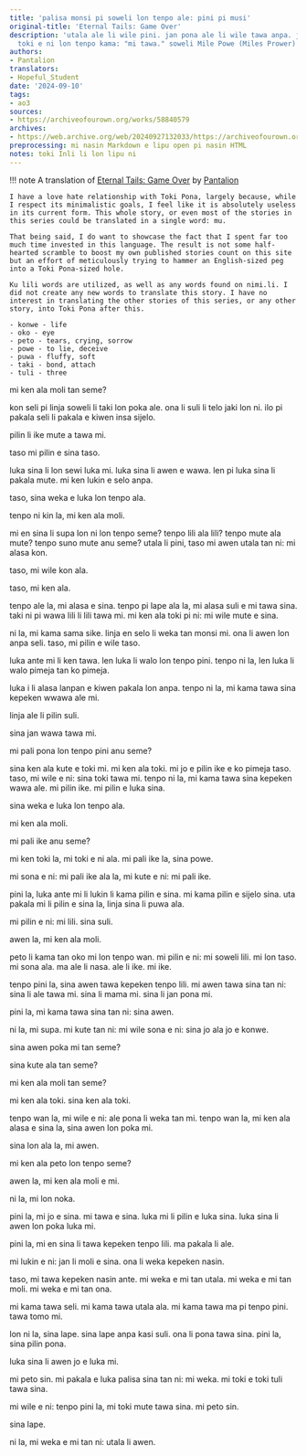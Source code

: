 ```yaml
---
title: 'palisa monsi pi soweli lon tenpo ale: pini pi musi'
original-title: 'Eternal Tails: Game Over'
description: 'utala ale li wile pini. jan pona ale li wile tawa anpa. jan ale li wile
  toki e ni lon tenpo kama: "mi tawa." soweli Mile Powe (Miles Prower) li ante ala.'
authors:
- Pantalion
translators:
- Hopeful_Student
date: '2024-09-10'
tags:
- ao3
sources:
- https://archiveofourown.org/works/58840579
archives:
- https://web.archive.org/web/20240927132033/https://archiveofourown.org/works/58840579
preprocessing: mi nasin Markdown e lipu open pi nasin HTML
notes: toki Inli li lon lipu ni
---
```


!!! note
    A translation of [Eternal Tails: Game Over](http://archiveofourown.org/works/25424860) by [Pantalion](http://archiveofourown.org/users/Pantalion/pseuds/Pantalion)

    I have a love hate relationship with Toki Pona, largely because, while I respect its minimalistic goals, I feel like it is absolutely useless in its current form. This whole story, or even most of the stories in this series could be translated in a single word: mu.

    That being said, I do want to showcase the fact that I spent far too much time invested in this language. The result is not some half-hearted scramble to boost my own published stories count on this site but an effort of meticulously trying to hammer an English-sized peg into a Toki Pona-sized hole.

    Ku lili words are utilized, as well as any words found on nimi.li. I did not create any new words to translate this story. I have no interest in translating the other stories of this series, or any other story, into Toki Pona after this.

    - konwe - life
    - oko - eye
    - peto - tears, crying, sorrow
    - powe - to lie, deceive
    - puwa - fluffy, soft
    - taki - bond, attach
    - tuli - three

mi ken ala moli tan seme?

kon seli pi linja soweli li taki lon poka ale. ona li suli li telo jaki lon ni. ilo pi pakala seli li pakala e kiwen insa sijelo.

pilin li ike mute a tawa mi.

taso mi pilin e sina taso.

luka sina li lon sewi luka mi. luka sina li awen e wawa. len pi luka sina li pakala mute. mi ken lukin e selo anpa.

taso, sina weka e luka lon tenpo ala.

tenpo ni kin la, mi ken ala moli.

mi en sina li supa lon ni lon tenpo seme? tenpo lili ala lili? tenpo mute ala mute? tenpo suno mute anu seme? utala li pini, taso mi awen utala tan ni: mi alasa kon.

taso, mi wile kon ala.

taso, mi ken ala.

tenpo ale la, mi alasa e sina. tenpo pi lape ala la, mi alasa suli e mi tawa sina. taki ni pi wawa lili li lili tawa mi. mi ken ala toki pi ni: mi wile mute e sina.

ni la, mi kama sama sike. linja en selo li weka tan monsi mi. ona li awen lon anpa seli. taso, mi pilin e wile taso.

luka ante mi li ken tawa. len luka li walo lon tenpo pini. tenpo ni la, len luka li walo pimeja tan ko pimeja.

luka i li alasa lanpan e kiwen pakala lon anpa. tenpo ni la, mi kama tawa sina kepeken wwawa ale mi.

linja ale li pilin suli.

sina jan wawa tawa mi.

mi pali pona lon tenpo pini anu seme?

sina ken ala kute e toki mi. mi ken ala toki. mi jo e pilin ike e ko pimeja taso. taso, mi wile e ni: sina toki tawa mi. tenpo ni la, mi kama tawa sina kepeken wawa ale. mi pilin ike. mi pilin e luka sina.

sina weka e luka lon tenpo ala.

mi ken ala moli.

mi pali ike anu seme?

mi ken toki la, mi toki e ni ala. mi pali ike la, sina powe.

mi sona e ni: mi pali ike ala la, mi kute e ni: mi pali ike.

pini la, luka ante mi li lukin li kama pilin e sina. mi kama pilin e sijelo sina. uta pakala mi li pilin e sina la, linja sina li puwa ala.

mi pilin e ni: mi lili. sina suli.

awen la, mi ken ala moli.

peto li kama tan oko mi lon tenpo wan. mi pilin e ni: mi soweli lili. mi lon taso. mi sona ala. ma ale li nasa. ale li ike. mi ike.

tenpo pini la, sina awen tawa kepeken tenpo lili. mi awen tawa sina tan ni: sina li ale tawa mi. sina li mama mi. sina li jan pona mi.

pini la, mi kama tawa sina tan ni: sina awen.

ni la, mi supa. mi kute tan ni: mi wile sona e ni: sina jo ala jo e konwe.

sina awen poka mi tan seme?

sina kute ala tan seme?

mi ken ala moli tan seme?

mi ken ala toki. sina ken ala toki.

tenpo wan la, mi wile e ni: ale pona li weka tan mi. tenpo wan la, mi ken ala alasa e sina la, sina awen lon poka mi.

sina lon ala la, mi awen.

mi ken ala peto lon tenpo seme?

awen la, mi ken ala moli e mi.

ni la, mi lon noka.

pini la, mi jo e sina. mi tawa e sina. luka mi li pilin e luka sina. luka sina li awen lon poka luka mi.

pini la, mi en sina li tawa kepeken tenpo lili. ma pakala li ale.

mi lukin e ni: jan li moli e sina. ona li weka kepeken nasin.

taso, mi tawa kepeken nasin ante. mi weka e mi tan utala. mi weka e mi tan moli. mi weka e mi tan ona.

mi kama tawa seli. mi kama tawa utala ala. mi kama tawa ma pi tenpo pini. tawa tomo mi.

lon ni la, sina lape. sina lape anpa kasi suli. ona li pona tawa sina. pini la, sina pilin pona.

luka sina li awen jo e luka mi.

mi peto sin. mi pakala e luka palisa sina tan ni: mi weka. mi toki e toki tuli tawa sina.

mi wile e ni: tenpo pini la, mi toki mute tawa sina. mi peto sin.

sina lape.

ni la, mi weka e mi tan ni: utala li awen.